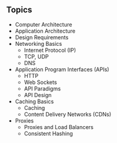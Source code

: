 ## Topics
- Computer Architecture
- Application Architecture
- Design Requirements
- Networking Basics
    - Internet Protocol (IP)
    - TCP, UDP
    - DNS
- Application Program Interfaces (APIs)
    - HTTP
    - Web Sockets
    - API Paradigms
    - API Design
- Caching Basics
    - Caching
    - Content Delivery Networks (CDNs)
- Proxies
    - Proxies and Load Balancers
    - Consistent Hashing
